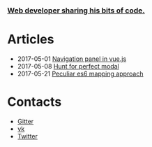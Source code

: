 ### [Web developer sharing his bits of code.](https://asvae.gitbooks.io/asvae-articles/)

# Articles

* 2017-05-01 [Navigation panel in vue.js](vue-navbar/article.md)
* 2017-05-08 [Hunt for perfect modal](perfect-modal/article.md)
* 2017-05-21 [Peculiar es6 mapping approach](es6-mapping/article.md)

# Contacts

* [Gitter](https://gitter.im/asvae)
* [vk](https://vk.com/asvae)
* [Twitter](https://twitter.com/asvaee)